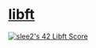 # [libft](https://velog.io/write?id=ca0a31de-12f6-4e63-849d-4cf000fe4091)
[![slee2's 42 Libft Score](https://badge42.vercel.app/api/v2/cl1n3gmlo014309lafi3qlgly/project/2166494)](https://github.com/JaeSeoKim/badge42)

